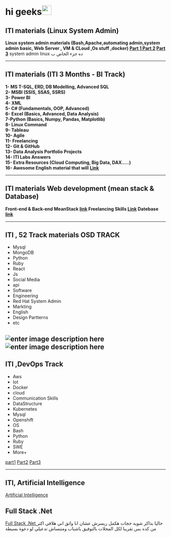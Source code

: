 


# hi geeks<img src="https://emojis.slackmojis.com/emojis/images/1495224255/2288/christmas_parrot.gif?1495224255" width="30"/>

## ITI materials (Linux System Admin)

**Linux system admin materials (Bash,Apache,automating admin,system admin basic, Web Server , VM & CLoud ,Os stuff ,docker) 
[Part 1  ](https://drive.google.com/drive/u/0/folders/1WtmBV5_dxnzkv6kEemuO6fSQKQvkvpVv?sort=13&direction=a&fbclid=IwAR1auLjRjfoPDG0UvzMjV6IrM4-GHTUHScR-KaErIn0zNNQGrISEHeB5ms8)
[Part 2](https://drive.google.com/drive/u/0/folders/1s4wQr5F-_5LDvEmVyq2IhWePvPi5bQtr)
[Part 3](https://drive.google.com/drive/u/0/folders/16OeA2EXrrccQgztWSQO7nNsKGY42Ga7c)**
 system admin linux ده جزء الخاص ب 


_____
## ITI materials (ITI 3 Months - BI Track)
**1- MS T-SQL, ERD, DB Modelling, Advanced SQL  
2- MSBI (SSIS, SSAS, SSRS)  
3- Power BI  
4- XML  
5- C# (Fundamentals, OOP, Advanced)  
6- Excel (Basics, Advanced, Data Analysis)  
7-Python (Basics, Numpy, Pandas, Matplotlib)  
8- Linux Command  
9- Tableau  
10- Agile  
11- Freelancing  
12- Git & GitHub  
13- Data Analysis Portfolio Projects  
14- ITI Labs Answers  
15- Extra Resources (Cloud Computing, Big Data, DAX.....)  
16- Awesome English material that will**
**[Link](https://mega.nz/folder/kp5RFACR#tEcE-S38Bfkjim7gBp4e9Q)**

-----
## ITI materials Web development (mean stack & Database)
**Front-end & Back-end MeanStack [link](https://drive.google.com/drive/folders/1Pcv3XH7XL4TEbMEJqOQLNBK-INsgR5In)
Freelancing Skills [Link](https://drive.google.com/drive/folders/1ZCEZbVfPfw1oBxSrSTlugLVbFxQvwF0N)
Datebase [link](https://drive.google.com/drive/folders/136jCVW9dISvw-SFjnRklPh1YEzbeS025)**

-----
## ITI , 52 Track materials OSD TRACK

 - Mysql 
 - MongoDB 
 - Python  
 - Ruby 
 - React
 - Js 
 - Social Media 
 - api 
 - Software
 -  Engineering 
 - Red Hat System Admin
 - Markting 
 - English
 - Design Partterns
 - etc

![enter image description here](https://i.ibb.co/xFNjrVN/Screenshot-2022-10-15-042933.png)
![enter image description here](https://i.ibb.co/xGskTR7/Screenshot-2022-10-15-043107.png)
-----
## ITI ,DevOps Track

 - Aws 
 - Iot 
 - Docker
 -  cloud 
 - Communication Skills
 -  DataStructure 
 - Kubernetes
 - Mysql 
 - Openshift 
 - OS
 -  Bash 
 - Python
 - Ruby 
 - SWE
 - More+

[part1](https://onedrive.live.com/?authkey=%21ACDLDoMFwglt2E0&id=B65A41591FDE85C0%2119882&cid=B65A41591FDE85C0)
[Part2](https://onedrive.live.com/?authkey=%21AK%5F0Bsy9ls3g8xg&id=B65A41591FDE85C0%2119883&cid=B65A41591FDE85C0)
[Part3](https://onedrive.live.com/?authkey=%21AOMyhnPaeLbV2pM&id=B65A41591FDE85C0%2119884&cid=B65A41591FDE85C0)

----
## ITI,  Artificial Intelligence
[Artificial Intelligence](https://onedrive.live.com/?authkey=%21AHTXkSLAxjV%5FjpA&id=B65A41591FDE85C0%214446&cid=B65A41591FDE85C0)
## Full Stack .Net
[Full Stack .Net ](https://mega.nz/folder/cLwmRBIY#fY_FDTPKkjD5odU-oQ4PBw/folder/ILoB2aCb)
حاليا بذاكر شوية حجات هكمل ريسرش عشان انا واثق اني هلاقي اكتر من كده بس تقريبا لكل المجلات 
بالتوفيق ياشباب 
ومتنساش تدعيلي لو دعوة بسيطة
